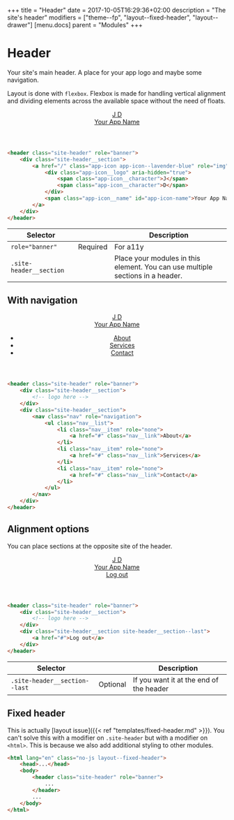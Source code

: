 +++
title = "Header"
date = 2017-10-05T16:29:36+02:00
description = "The site's header"
modifiers = ["theme--fp", "layout--fixed-header", "layout--drawer"]
[menu.docs]
parent = "Modules"
+++

# Header

Your site's main header. A place for your app logo and maybe some navigation.

Layout is done with `flexbox`. Flexbox is made for handling vertical alignment and dividing elements across the available space without the need of floats.

<div class="fp-example">
	<header class="site-header" role="banner">
		<div class="site-header__section">
			<a href="/" class="app-icon app-icon--lavender-blue" role="img" aria-labelledby="app-icon-name">
				<div class="app-icon__logo" aria-hidden="true">
					<span class="app-icon__character">J</span>
					<span class="app-icon__character">D</span>
				</div>
				<span class="app-icon__name" id="app-icon-name">Your App Name</span>
			</a>
		</div>
	</header>
</div>

```html
<header class="site-header" role="banner">
	<div class="site-header__section">
		<a href="/" class="app-icon app-icon--lavender-blue" role="img" aria-labelledby="app-icon-name">
			<div class="app-icon__logo" aria-hidden="true">
				<span class="app-icon__character">J</span>
				<span class="app-icon__character">D</span>
			</div>
			<span class="app-icon__name" id="app-icon-name">Your App Name</span>
		</a>
	</div>
</header>
```

<table class="table table--horizontal-borders">
	<thead>
		<tr>
			<th>Selector</th>
			<th></th>
			<th>Description</th>
		</tr>
	</thead>
	<tbody>
		<tr>
			<td><code>role="banner"</code></td>
			<td><span class="label label--warning">Required</span></td>
			<td>For a11y</td>
		</tr>
		<tr>
			<td><code>.site-header__section</code></td>
			<td></td>
			<td>Place your modules in this element. You can use multiple sections in a header.</td>
		</tr>
	</tbody>
</table>

## With navigation

<div class="fp-example">
	<header class="site-header" role="banner">
		<div class="site-header__section">
			<a href="/" class="app-icon app-icon--lavender-blue" role="img"  aria-labelledby="app-icon-name">
				<div class="app-icon__logo" aria-hidden="true">
					<span class="app-icon__character">J</span>
					<span class="app-icon__character">D</span>
				</div>
				<span class="app-icon__name" id="app-icon-name">Your App Name</span>
			</a>
		</div>
		<div class="site-header__section">
			<nav class="nav" role="navigation">
				<ul class="nav__list">
					<li class="nav__item" role="none">
						<a href="#" class="nav__link">About</a>
					</li>
					<li class="nav__item" role="none">
						<a href="#" class="nav__link">Services</a>
					</li>
					<li class="nav__item" role="none">
						<a href="#" class="nav__link">Contact</a>
					</li>
				</ul>
			</nav>
		</div>
	</header>
</div>

```html
<header class="site-header" role="banner">
	<div class="site-header__section">
		<!-- logo here -->
	</div>
	<div class="site-header__section">
		<nav class="nav" role="navigation">
			<ul class="nav__list">
				<li class="nav__item" role="none">
					<a href="#" class="nav__link">About</a>
				</li>
				<li class="nav__item" role="none">
					<a href="#" class="nav__link">Services</a>
				</li>
				<li class="nav__item" role="none">
					<a href="#" class="nav__link">Contact</a>
				</li>
			</ul>
		</nav>
	</div>
</header>
```

## Alignment options

You can place sections at the opposite site of the header.

<div class="fp-example">
	<header class="site-header" role="banner">
		<div class="site-header__section">
			<a href="/" class="app-icon app-icon--lavender-blue" role="img" aria-labelledby="app-icon-name">
				<div class="app-icon__logo" aria-hidden="true">
					<span class="app-icon__character">J</span>
					<span class="app-icon__character">D</span>
				</div>
				<span class="app-icon__name" id="app-icon-name">Your App Name</span>
			</a>
		</div>
		<div class="site-header__section site-header__section--last">
			<a href="#">Log out</a>
		</div>
	</header>
</div>

```html
<header class="site-header" role="banner">
	<div class="site-header__section">
		<!-- logo here -->
	</div>
	<div class="site-header__section site-header__section--last">
		<a href="#">Log out</a>
	</div>
</header>
```

<table class="table table--horizontal-borders">
	<thead>
		<tr>
			<th>Selector</th>
			<th></th>
			<th>Description</th>
		</tr>
	</thead>
	<tbody>
		<tr>
			<td><code>.site-header__section--last</code></td>
			<td><span class="label label--default">Optional</span></td>
			<td>If you want it at the end of the header</td>
		</tr>
	</tbody>
</table>

## Fixed header

This is actually [layout issue]({{< ref "templates/fixed-header.md" >}}). You can't solve this with a modifier on `.site-header` but with a modifier on `<html>`. This is because we also add additional styling to other modules.

```html
<html lang="en" class="no-js layout--fixed-header">
	<head>...</head>
	<body>
		<header class="site-header" role="banner">
			...
		</header>
		...
	</body>
</html>
```



